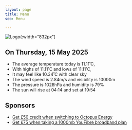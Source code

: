 ```yaml
---
layout: page
title: Menu
seo: Menu

---
```


![Logo](/images/logo.jpg){:width="832px"}

<!-- weather_marker starts -->
## On Thursday, 15 May 2025

- The average temperature today is 11.11˚C,
- With highs of 11.11˚C and lows of 11.11˚C,
- It may feel like 10.34˚C with clear sky
- The wind speed is 2.84m/s and visibility is 10000m
- The pressure is 1028hPa and humidity is 79%
- The sun will rise at 04:14 and set at 19:54

<!-- weather_marker ends -->

## Sponsors

- [Get £50 credit when switching to Octopus Energy](https://bit.ly/3oD1nnS)
- [Get £75 when taking a 1000mb YouFibre broadband plan](https://aklam.io/91zWhU?)
